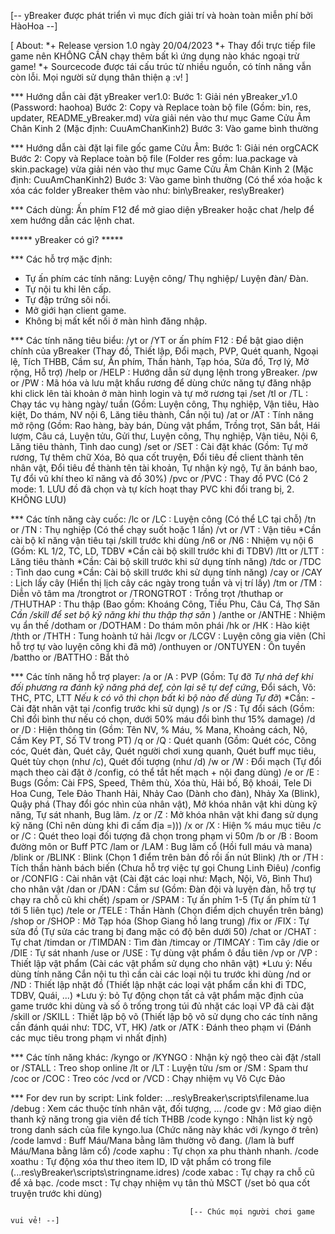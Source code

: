 [-- yBreaker được phát triển vì mục đích giải trí và hoàn toàn miễn phí bởi HàoHoa --]

[ About: 
*+ Release version 1.0 ngày 20/04/2023
*+ Thay đổi trực tiếp file game nên KHÔNG CẦN chạy thêm bất kì ứng dụng nào khác ngoại trừ game!
*+ Sourcecode được tái cấu trúc từ nhiều nguồn, có tính năng vẫn còn lỗi. Mọi người sử dụng thân thiện ạ :v!
]

*** Hướng dẫn cài đặt yBreaker ver1.0:
Bước 1: Giải nén yBreaker_v1.0 (Password: haohoa)
Bước 2: Copy và Replace toàn bộ file (Gồm: bin, res, updater, README_yBreaker.md) vừa giải nén vào thư mục Game Cửu Âm Chân Kinh 2 (Mặc định: CuuAmChanKinh2)
Bước 3: Vào game bình thường

*** Hướng dẫn cài đặt lại file gốc game Cửu Âm:
Bước 1: Giải nén orgCACK
Bước 2: Copy và Replace toàn bộ file (Folder res gồm: lua.package và skin.package) vừa giải nén vào thư mục Game Cửu Âm Chân Kinh 2 (Mặc định: CuuAmChanKinh2)
Bước 3: Vào game bình thường (Có thể xóa hoặc k xóa các folder yBreaker thêm vào như: bin\\yBreaker, res\\yBreaker)

*** Cách dùng:
Ấn phím F12 để mở giao diện yBreaker hoặc chat /help để xem hướng dẫn các lệnh chat.

***** yBreaker có gì? *****

*** Các hỗ trợ mặc định:
+ Tự ấn phím các tính năng: Luyện công/ Thụ nghiệp/ Luyện đàn/ Đàn.
+ Tự nội tu khi lên cấp.
+ Tự đập trứng sôi nổi.
+ Mở giới hạn client game.
+ Không bị mất kết nối ở màn hình đăng nhập.

*** Các tính năng tiêu biểu:
/yt 	or /YT or ấn phím F12	: Để bật giao diện chính của yBreaker (Thay đồ, Thiết lập, Đổi mạch, PVP, Quét quanh, Ngoại lệ, Tích THBB, Cầm sư, Ấn phím, Thần hành, Tạp hóa, Sửa đồ, Trợ lý, Mở rộng, Hỗ trợ)
/help 	or /HELP 				: Hướng dẫn sử dụng lệnh trong yBreaker.
/pw 	or /PW					: Mã hóa và lưu mật khẩu rương để dùng chức năng tự đăng nhập khi click lên tài khoản ở màn hình login và tự mở rương tại /set
/tl 	or /TL					: Chạy tác vụ hàng ngày/ tuần (Gồm: Luyện công, Thụ nghiệp, Vận tiêu, Hào kiệt, Do thám, NV nội 6, Lăng tiêu thành, Cắn nội tu)
/at 	or /AT					: Tính năng mở rộng (Gồm: Rao hàng, bày bán, Dùng vật phẩm, Trồng trọt, Săn bắt, Hái lượm, Câu cá, Luyện tửu, Gửi thư, Luyện công, Thụ nghiệp, Vận tiêu, Nội 6, Lăng tiêu thành, Tình dao cung)
/set 	or /SET					: Cài đặt khác (Gồm: Tự mở rương, Tự thêm chữ Xóa, Bỏ qua cốt truyện, Đổi tiêu đề client thành tên nhân vật, Đổi tiêu đề thành tên tài khoản, Tự nhận kỳ ngộ, Tự ăn bánh bao, Tự đổi vũ khí theo kĩ năng và đồ 30%)
/pvc 	or /PVC					: Thay đồ PVC (Có 2 mode: 1. LƯU đồ đã chọn và tự kích hoạt thay PVC khi đổi trang bị, 2. KHÔNG LƯU)
 
*** Các tính năng cày cuốc:
/lc 		or /LC			: Luyện công (Có thể LC tại chỗ)
/tn 		or /TN			: Thụ nghiệp (Có thể chạy suốt hoặc 1 lần)
/vt 		or /VT			: Vận tiêu *Cần cài bộ kĩ năng vận tiêu tại /skill trước khi dùng
/n6 		or /N6			: Nhiệm vụ nội 6 (Gồm: KL 1/2, TC, LD, TDBV *Cần cài bộ skill trước khi đi TDBV)
/ltt 		or /LTT			: Lăng tiêu thành *Cần: Cài bộ skill trước khi sử dụng tính năng)
/tdc 		or /TDC			: Tình dao cung *Cần: Cài bộ skill trước khi sử dụng tính năng)
/cay 		or /CAY			: Lịch lấy cây (Hiển thị lịch cây các ngày trong tuần và vị trí lấy)
/tm 		or /TM			: Diễn võ tâm ma
/trongtrot  or /TRONGTROT	: Trồng trọt
/thuthap	or /THUTHAP 	: Thu thập (Bao gồm: Khoáng Công, Tiều Phu, Câu Cá, Thợ Săn *Cần /skill để set bộ kỹ năng khi thu thập thợ săn* )
/anthe		or /ANTHE		: Nhiệm vụ ẩn thế
/dotham		or /DOTHAM		: Do thám môn phái
/hk			or /HK			: Hào kiệt
/thth		or /THTH		: Tung hoành tứ hải
/lcgv		or /LCGV		: Luyện công gia viên (Chỉ hỗ trợ tự vào luyện công khi đã mở)
/onthuyen	or /ONTUYEN		: Ôn tuyền
/battho		or /BATTHO		: Bắt thỏ

*** Các tính năng hỗ trợ player:
/a 		or /A		: PVP (Gồm: Tự đỡ *Tự nhả def khi đối phương ra đánh kỹ năng phá def, còn lại sẽ tự def cứng*, Đổi sách, Võ: THC, PTC, LTT *Nếu k có võ thì chọn bất kì bộ nào để dùng Tự đỡ*) *Cần: - Cài đặt nhân vật tại /config trước khi sử dụng)
/s 		or /S		: Tự đổi sách (Gồm: Chỉ đổi bình thư nếu có chọn, dưới 50% máu đổi bình thư 15% damage)
/d 		or /D		: Hiện thông tin (Gồm: Tên NV, % Máu, % Mana, Khoảng cách, Nộ, Cầm Key PT, Số TV trong PT)
/q 		or /Q		: Quét quanh (Gồm: Quét cóc, Cõng cóc, Quét đàn, Quét cây, Quét người chơi xung quanh, Quét buff mục tiêu, Quét tùy chọn (như /c), Quét đối tượng (như /d) 
/w 		or /W		: Đổi mạch (Tự đổi mạch theo cài đặt ở /config, có thể tắt hết mạch + nội đang dùng)
/e 		or /E		: Bugs (Gồm: Cài FPS, Speed, Thêm thù, Xóa thù, Hải bố, Bộ khoái, Tele Di Hoa Cung, Tele Đảo Thanh Hải, Nhảy Cao (Dành cho đàn), Nhảy Xa (Blink), Quậy phá (Thay đổi góc nhìn của nhân vật), Mở khóa nhân vật khi dùng kỹ năng, Tự sát nhanh, Bug lãm.
/z 		or /Z		: Mở khóa nhân vật khi đang sử dụng kỹ năng (Chỉ nên dùng khi đi cấm địa =)))
/x 		or /X 		: Hiện % máu mục tiêu
/c 		or /C 		: Quét theo loại đối tượng đã chọn trong phạm vi 50m
/b 		or /B		: Boom đường môn or Buff PTC
/lam 	or /LAM		: Bug lãm cổ (Hồi full máu và mana)
/blink 	or /BLINK	: Blink (Chọn 1 điểm trên bản đồ rồi ấn nút Blink)
/th 	or /TH		: Tích thần hành bách biến (Chưa hỗ trợ việc tự gọi Chung Linh Điêu)
/config or /CONFIG	: Cài nhân vật (Cài đặt các loại như: Mạch, Nội, Võ, Bình Thư) cho nhân vật
/dan 	or /DAN		: Cầm sư (Gồm: Đàn đội và luyện đàn, hỗ trợ tự chạy ra chỗ cũ khi chết)
/spam 	or /SPAM	: Tự ấn phím 1-5 (Tự ấn phím từ 1 tới 5 liên tục)
/tele 	or /TELE	: Thần Hành (Chọn điểm dịch chuyển trên bảng)
/shop 	or /SHOP	: Mở Tạp hóa (Shop Giang hồ lang trung)
/fix 	or /FIX		: Tự sửa đồ (Tự sửa các trang bị đang mặc có độ bên dưới 50)
/chat 	or /CHAT	: Tự chat 
/timdan or /TIMDAN	: Tìm đàn 
/timcay or /TIMCAY	: Tìm cây 
/die 	or /DIE		: Tự sát nhanh 
/use 	or /USE		: Tự dùng vật phẩm ô đầu tiên
/vp 	or /VP		: Thiết lập vật phẩm (Cài các vật phẩm sử dụng cho nhân vật) *Lưu ý: Nếu dùng tính năng Cắn nội tu thì cần cài các loại nội tu trước khi dùng
/nd 	or /ND		: Thiết lập nhặt đồ (Thiết lập nhặt các loại vật phẩm cần khi đi TDC, TDBV, Quái, ...) *Lưu ý: bỏ Tự động chọn tất cả vật phẩm mặc định của game trước khi dùng và số ô trống trong túi đủ nhặt các loại VP đã cài đặt
/skill 	or /SKILL	: Thiết lập bộ võ (Thiết lập bộ võ sử dụng cho các tính năng cần đánh quái như: TDC, VT, HK)
/atk 	or /ATK		: Đánh theo phạm vi (Đánh các mục tiêu trong phạm vi nhất định)

*** Các tính năng khác:
/kyngo	or /KYNGO	: Nhận kỳ ngộ theo cài đặt
/stall 	or /STALL	: Treo shop online
/lt		or /LT 		: Luyện tửu
/sm 	or /SM 		: Spam thư
/coc	or /COC		: Treo cóc
/vcd	or /VCD		: Chạy nhiệm vụ Vô Cực Đảo

*** For dev run by script: Link folder: ...res\\yBreaker\\scripts\\filename.lua
/debug 			: Xem các thuộc tính nhân vật, đối tượng, ...
/code gv 		: Mở giao diện thanh kỹ năng trong gia viên để tích THBB
/code kyngo		: Nhận list kỳ ngộ trong danh sách của file kyngo.lua (Chức năng này khác với /kyngo ở trên)
/code lamvd		: Buff Máu/Mana bằng lãm thường võ đang. (/lam là buff Máu/Mana bằng lãm cổ)
/code xaphu		: Tự chọn xa phu thành nhanh.
/code xoathu 	: Tự động xóa thư theo item ID, ID vật phẩm có trong file (...res\yBreaker\scripts\stringname.idres)
/code xabac 	: Tự chạy ra chỗ cũ để xả bạc.
/code msct		: Tự chạy nhiệm vụ tân thủ MSCT (/set bỏ qua cốt truyện trước khi dùng)

											[-- Chúc mọi người chơi game vui vẻ! --]


